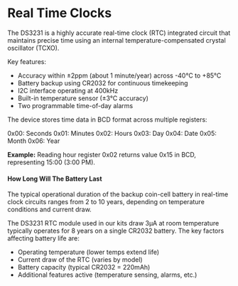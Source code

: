 # Real Time Clocks

The DS3231 is a highly accurate real-time clock (RTC) integrated circuit that maintains precise time using an internal temperature-compensated crystal oscillator (TCXO).

Key features:

- Accuracy within ±2ppm (about 1 minute/year) across -40°C to +85°C
- Battery backup using CR2032 for continuous timekeeping
- I2C interface operating at 400kHz
- Built-in temperature sensor (±3°C accuracy)
- Two programmable time-of-day alarms

The device stores time data in BCD format across multiple registers:

0x00: Seconds
0x01: Minutes
0x02: Hours
0x03: Day
0x04: Date
0x05: Month
0x06: Year

**Example:** Reading hour register 0x02 returns value 0x15 in BCD, representing 15:00 (3:00 PM).

#### How Long Will The Battery Last

The typical operational duration of the backup coin-cell battery in real-time clock circuits ranges from 2 to 10 years, depending on temperature conditions and current draw. 

The DS3231 RTC module used in our kits draw 3μA at 
room temperature typically operates for 8 years on a single CR2032 battery.
The key factors affecting battery life are:

- Operating temperature (lower temps extend life)
- Current draw of the RTC (varies by model)
- Battery capacity (typical CR2032 = 220mAh)
- Additional features active (temperature sensing, alarms, etc.)